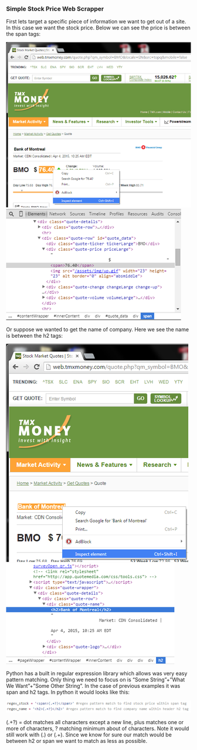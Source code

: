 ### Simple Stock Price Web Scrapper

First lets target a specific piece of information we want to get out of a site. In this case we want the stock price. Below we can see the price is between the span tags: 

![Alt text](https://github.com/InderPabla/Projects/blob/master/Web%20Scrapper%20-%20Stocks/Images/1.png "Optional Title")
![Alt text](https://github.com/InderPabla/Projects/blob/master/Web%20Scrapper%20-%20Stocks/Images/2.PNG "Optional Title")

Or suppose we wanted to get the name of company. Here we see the name is between the h2 tags: 

![Alt text](https://github.com/InderPabla/Projects/blob/master/Web%20Scrapper%20-%20Stocks/Images/3.png "Optional Title")
![Alt text](https://github.com/InderPabla/Projects/blob/master/Web%20Scrapper%20-%20Stocks/Images/4.PNG "Optional Title")

Python has a built in regular expression library which allows was very easy pattern matching. Only thing we need to focus on is “Some String”+”What We Want”+”Some Other String”. In the case of previous examples it was span and h2 tags. In python it would looks like this: 

![Alt text](https://github.com/InderPabla/Projects/blob/master/Web%20Scrapper%20-%20Stocks/Images/5.PNG "Optional Title")

(.+?) = dot matches all characters except a new line, plus matches one or more of characters, ? matching minimum about of characters. Note it would still work with (.) or (.+). Since we know for sure our match would be between h2 or span we want to match as less as possible. 
